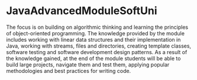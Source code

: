 # JavaAdvancedModuleSoftUni

The focus is on building on algorithmic thinking and 
learning the principles of object-oriented programming.
The knowledge provided by the module includes working 
with linear data structures and their implementation in Java,
 working with streams, files and directories, 
creating template classes, software testing and 
software development design patterns. As a result of the 
knowledge gained, at the end of the module students will 
be able to build large projects, navigate them and test them, 
applying popular methodologies and best practices for writing code.

